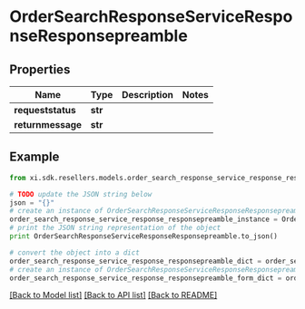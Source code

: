 # OrderSearchResponseServiceResponseResponsepreamble


## Properties

Name | Type | Description | Notes
------------ | ------------- | ------------- | -------------
**requeststatus** | **str** |  | 
**returnmessage** | **str** |  | 

## Example

```python
from xi.sdk.resellers.models.order_search_response_service_response_responsepreamble import OrderSearchResponseServiceResponseResponsepreamble

# TODO update the JSON string below
json = "{}"
# create an instance of OrderSearchResponseServiceResponseResponsepreamble from a JSON string
order_search_response_service_response_responsepreamble_instance = OrderSearchResponseServiceResponseResponsepreamble.from_json(json)
# print the JSON string representation of the object
print OrderSearchResponseServiceResponseResponsepreamble.to_json()

# convert the object into a dict
order_search_response_service_response_responsepreamble_dict = order_search_response_service_response_responsepreamble_instance.to_dict()
# create an instance of OrderSearchResponseServiceResponseResponsepreamble from a dict
order_search_response_service_response_responsepreamble_form_dict = order_search_response_service_response_responsepreamble.from_dict(order_search_response_service_response_responsepreamble_dict)
```
[[Back to Model list]](../README.md#documentation-for-models) [[Back to API list]](../README.md#documentation-for-api-endpoints) [[Back to README]](../README.md)


